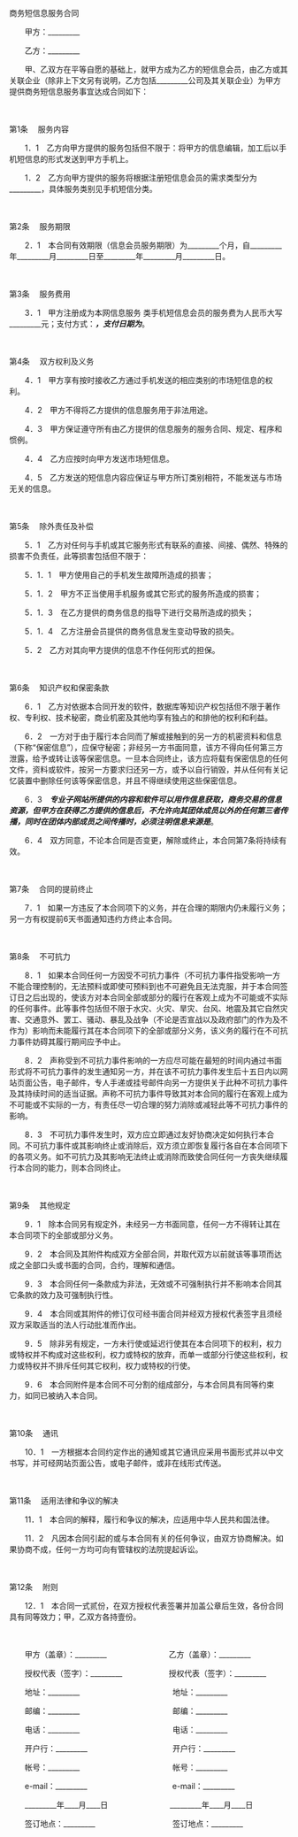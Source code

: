 



商务短信息服务合同



 

　　甲方：_________　　

　　乙方：_________　　

　　甲、乙双方在平等自愿的基础上，就甲方成为乙方的短信息会员，由乙方或其关联企业（除非上下文另有说明，乙方包括_________公司及其关联企业）为甲方提供商务短信息服务事宜达成合同如下：

　　

第1条
　服务内容

　　1．1　乙方向甲方提供的服务包括但不限于：将甲方的信息编辑，加工后以手机短信息的形式发送到甲方手机上。

　　1．2　乙方向甲方提供的服务将根据注册短信息会员的需求类型分为_________，具体服务类别见手机短信分类。

　　

第2条
　服务期限

　　2．1　本合同有效期限（信息会员服务期限）为_________个月，自_________年_________月_________日至_________年_________月_________日。

　　

第3条
　服务费用

　　3．1　甲方注册成为本网信息服务 类手机短信息会员的服务费为人民币大写_________元；支付方式：_________，支付日期为_________。

　　

第4条
　双方权利及义务

　　4．1　甲方享有按时接收乙方通过手机发送的相应类别的市场短信息的权利。

　　4．2　甲方不得将乙方提供的信息服务用于非法用途。

　　4．3　甲方保证遵守所有由乙方提供的信息服务的服务合同、规定、程序和惯例。

　　4．4　乙方应按时向甲方发送市场短信息。

　　4．5　乙方发送的短信息内容应保证与甲方所订类别相符，不能发送与市场无关的信息。

　　

第5条
　除外责任及补偿

　　5．1　乙方对任何与手机或其它服务形式有联系的直接、间接、偶然、特殊的损害不负责任，此等损害包括但不限于：

　　5．1．1　甲方使用自己的手机发生故障所造成的损害；

　　5．1．2　甲方不正当使用手机服务或其它形式的服务所造成的损害；

　　5．1．3　在乙方提供的商务信息的指导下进行交易所造成的损失；

　　5．1．4　乙方注册会员提供的商务信息发生变动导致的损失。

　　5．2　乙方对其向甲方提供的信息不作任何形式的担保。

　　

第6条
　知识产权和保密条款

　　6．1　乙方对依据本合同开发的软件，数据库等知识产权包括但不限于著作权、专利权、技术秘密，商业机密及其他均享有独占的和排他的权利和利益。

　　6．2　一方对于由于履行本合同而了解或接触到的另一方的机密资料和信息（下称“保密信息”），应保守秘密；非经另一方书面同意，该方不得向任何第三方泄露，给予或转让该等保密信息。一旦本合同终止，该方应将载有保密信息的任何文件，资料或软件，按另一方要求归还另一方，或予以自行销毁，并从任何有关记忆装置中删除任何该等保密信息，并且不得继续使用这些保密信息。

　　6．3　_________专业子网站所提供的内容和软件可以用作信息获取，商务交易的信息资源，但甲方在获得乙方提供的信息后，不允许向其团体成员以外的任何第三者传播，同时在团体内部成员之间传播时，必须注明信息来源是_________。

　　6．4　双方同意，不论本合同是否变更，解除或终止，本合同第7条将持续有效。

　　

第7条
　合同的提前终止

　　7．1　如果一方违反了本合同项下的义务，并在合理的期限内仍未履行义务；另一方有权提前6天书面通知违约方终止本合同。

　　

第8条
　不可抗力

　　8．1　如果本合同任何一方因受不可抗力事件（不可抗力事件指受影响一方不能合理控制的，无法预料或即使可预料到也不可避免且无法克服，并于本合同签订日之后出现的，使该方对本合同全部或部分的履行在客观上成为不可能或不实际的任何事件。此等事件包括但不限于水灾、火灾、旱灾、台风、地震及其它自然灾害、交通意外、罢工、骚动、暴乱及战争（不论是否宣战以及政府部门的作为及不作为）影响而未能履行其在本合同项下的全部或部分义务，该义务的履行在不可抗力事件妨碍其履行期间应予中止。

　　8．2　声称受到不可抗力事件影响的一方应尽可能在最短的时间内通过书面形式将不可抗力事件的发生通知另一方，并在该不可抗力事件发生后十五日内以网站页面公告，电子邮件，专人手递或挂号邮件向另一方提供关于此种不可抗力事件及其持续时间的适当证据。声称不可抗力事件导致其对本合同的履行在客观上成为不可能或不实际的一方，有责任尽一切合理的努力消除或减轻此等不可抗力事件的影响。

　　8．3　不可抗力事件发生时，双方应立即通过友好协商决定如何执行本合同。不可抗力事件或其影响终止或消除后，双方须立即恢复履行各自在本合同项下的各项义务。如不可抗力及其影响无法终止或消除而致使合同任何一方丧失继续履行本合同的能力，则本合同终止。

　　

第9条
　其他规定

　　9．1　除本合同另有规定外，未经另一方书面同意，任何一方不得转让其在本合同项下的全部或部分义务。

　　9．2　本合同及其附件构成双方全部合同，并取代双方以前就该等事项而达成之全部口头或书面的合同，合约，理解和通信。

　　9．3　本合同任何一条款成为非法，无效或不可强制执行并不影响本合同其它条款的效力及可强制执行性。

　　9．4　本合同或其附件的修订仅可经书面合同并经双方授权代表签字且须经双方采取适当的法人行动批准而作出。

　　9．5　除非另有规定，一方未行使或延迟行使其在本合同项下的权利，权力或特权并不构成对这些权利，权力或特权的放弃，而单一或部分行使这些权利，权力或特权并不排斥任何其它权利，权力或特权的行使。

　　9．6　本合同附件是本合同不可分割的组成部分，与本合同具有同等约束力，如同已被纳入本合同。

　　

第10条
　通讯

　　10．1　一方根据本合同约定作出的通知或其它通讯应采用书面形式并以中文书写，并可经网站页面公告，或电子邮件，或非在线形式传送。

　　

第11条
　适用法律和争议的解决

　　11．1　本合同的解释，履行和争议的解决，应适用中华人民共和国法律。

　　11．2　凡因本合同引起的或与本合同有关的任何争议，由双方协商解决。如果协商不成，任何一方均可向有管辖权的法院提起诉讼。

　　

第12条
　附则

　　12．1　本合同一式贰份，在双方授权代表签署并加盖公章后生效，各份合同具有同等效力；甲，乙双方各持壹份。

　　　　

　　甲方（盖章）：_________　　　　　　　　乙方（盖章）：_________　　

　　授权代表（签字）：_________　　　　　　授权代表（签字）：_________　　

　　地址：_________　　　　　　　　　　　　地址：_________　　

　　邮编：_________　　　　　　　　　　　　邮编：_________　　

　　电话：_________　　　　　　　　　　　　电话：_________　　

　　开户行：_________　　　　　　　　　　　开户行：_________　　

　　帐号：_________　　　　　　　　　　　　帐号：_________　　

　　e-mail：_________　　　　　　　　　　　e-mail：_________　　

　　_________年____月____日　　　　　　　　_________年____月____日　　

　　签订地点：_________　　　　　　　　　　签订地点：_________